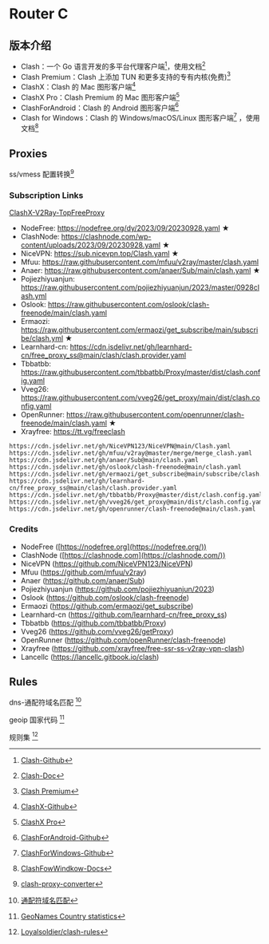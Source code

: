 # Router C

## 版本介绍

- Clash：一个 Go 语言开发的多平台代理客户端[^clash]，使用文档[^clash-doc]  
- Clash Premium：Clash 上添加 TUN 和更多支持的专有内核(免费)[^clash-pre]  
- ClashX：Clash 的 Mac 图形客户端[^clash-x]  
- ClashX Pro：Clash Premium 的 Mac 图形客户端[^clash-x-pro]
- ClashForAndroid：Clash 的 Android 图形客户端[^clash-android]  
- Clash for Windows：Clash 的 Windows/macOS/Linux 图形客户端[^clash-wfc] ，使用文档[^clash-wfc-doc]  

[^clash]: [Clash-Github](https://github.com/Dreamacro/clash)  
[^clash-doc]: [Clash-Doc](https://dreamacro.github.io/clash/zh_CN/)
[^clash-pre]: [Clash Premium](https://github.com/Dreamacro/clash/releases/tag/premium)
[^clash-x]: [ClashX-Github](https://github.com/yichengchen/clashX)  
[^clash-x-pro]: [ClashX Pro](https://install.appcenter.ms/users/clashx/apps/clashx-pro/distribution_groups/public)
[^clash-android]: [ClashForAndroid-Github](https://github.com/Kr328/ClashForAndroid)  
[^clash-wfc]: [ClashForWindows-Github](https://github.com/Fndroid/clash_for_windows_pkg)  
[^clash-wfc-doc]: [ClashFowWindkow-Docs](https://docs.cfw.lbyczf.com/)  

## Proxies

ss/vmess 配置转换[^clash-proxy-converter]  

### Subscription Links

[ClashX-V2Ray-TopFreeProxy](https://github.com/WilliamStar007/ClashX-V2Ray-TopFreeProxy)  

- NodeFree: https://nodefree.org/dy/2023/09/20230928.yaml ★
- ClashNode: https://clashnode.com/wp-content/uploads/2023/09/20230928.yaml ★
- NiceVPN: https://sub.nicevpn.top/Clash.yaml ★
- Mfuu: https://raw.githubusercontent.com/mfuu/v2ray/master/clash.yaml
- Anaer: https://raw.githubusercontent.com/anaer/Sub/main/clash.yaml ★
- Pojiezhiyuanjun: https://raw.githubusercontent.com/pojiezhiyuanjun/2023/master/0928clash.yml
- Oslook: https://raw.githubusercontent.com/oslook/clash-freenode/main/clash.yaml
- Ermaozi: https://raw.githubusercontent.com/ermaozi/get_subscribe/main/subscribe/clash.yml ★
- Learnhard-cn: https://cdn.jsdelivr.net/gh/learnhard-cn/free_proxy_ss@main/clash/clash.provider.yaml
- Tbbatbb: https://raw.githubusercontent.com/tbbatbb/Proxy/master/dist/clash.config.yaml
- Vveg26: https://raw.githubusercontent.com/vveg26/get_proxy/main/dist/clash.config.yaml
- OpenRunner: https://raw.githubusercontent.com/openrunner/clash-freenode/main/clash.yaml ★
- Xrayfree: https://tt.vg/freeclash

```
https://cdn.jsdelivr.net/gh/NiceVPN123/NiceVPN@main/Clash.yaml
https://cdn.jsdelivr.net/gh/mfuu/v2ray@master/merge/merge_clash.yaml
https://cdn.jsdelivr.net/gh/anaer/Sub@main/clash.yaml
https://cdn.jsdelivr.net/gh/oslook/clash-freenode@main/clash.yaml
https://cdn.jsdelivr.net/gh/ermaozi/get_subscribe@main/subscribe/clash.yml
https://cdn.jsdelivr.net/gh/learnhard-cn/free_proxy_ss@main/clash/clash.provider.yaml
https://cdn.jsdelivr.net/gh/tbbatbb/Proxy@master/dist/clash.config.yaml
https://cdn.jsdelivr.net/gh/vveg26/get_proxy@main/dist/clash.config.yaml
https://cdn.jsdelivr.net/gh/openrunner/clash-freenode@main/clash.yaml
```

### Credits

- NodeFree ([https://nodefree.org](https://nodefree.org/))
- ClashNode ([https://clashnode.com](https://clashnode.com/))
- NiceVPN (https://github.com/NiceVPN123/NiceVPN)
- Mfuu (https://github.com/mfuu/v2ray)
- Anaer (https://github.com/anaer/Sub)
- Pojiezhiyuanjun (https://github.com/pojiezhiyuanjun/2023)
- Oslook (https://github.com/oslook/clash-freenode)
- Ermaozi (https://github.com/ermaozi/get_subscribe)
- Learnhard-cn (https://github.com/learnhard-cn/free_proxy_ss)
- Tbbatbb (https://github.com/tbbatbb/Proxy)
- Vveg26 (https://github.com/vveg26/getProxy)
- OpenRunner (https://github.com/openRunner/clash-freenode)
- Xrayfree (https://github.com/xrayfree/free-ssr-ss-v2ray-vpn-clash)
- Lancellc (https://lancellc.gitbook.io/clash)

[^clash-proxy-converter]: [clash-proxy-converter](https://github.com/wangyuqi0706/clash-proxy-converter)

## Rules

dns-通配符域名匹配 [^dns-matching]

geoip 国家代码 [^geoname-statistics]

规则集 [^Loyalsoldier-clash-rules]

[^dns-matching]: [通配符域名匹配](https://dreamacro.github.io/clash/zh_CN/configuration/getting-started.html#dns-%E9%80%9A%E9%85%8D%E7%AC%A6%E5%9F%9F%E5%90%8D%E5%8C%B9%E9%85%8D)
[^geoname-statistics]: [GeoNames Country statistics](https://www.geonames.org/statistics/)  
[^Loyalsoldier-clash-rules]: [Loyalsoldier/clash-rules](https://github.com/Loyalsoldier/clash-rules/)

